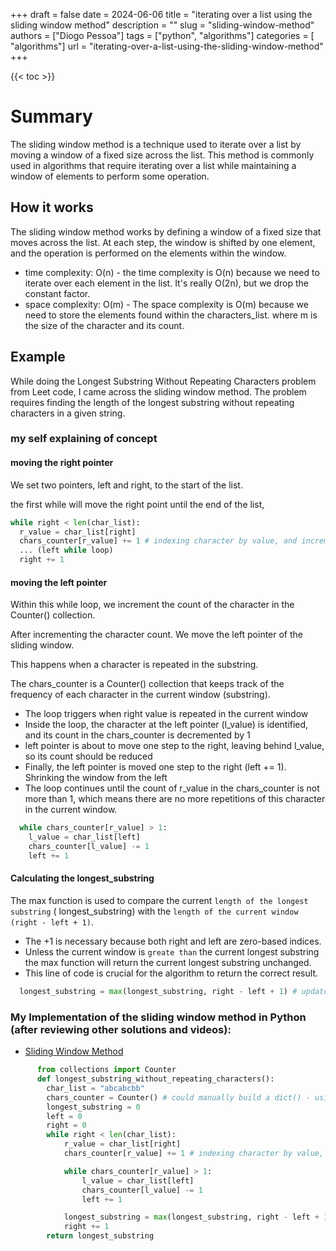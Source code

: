 +++
draft = false
date = 2024-06-06
title = "iterating over a list using the sliding window method"
description = ""
slug = "sliding-window-method"
authors = ["Diogo Pessoa"]
tags = ["python", "algorithms"]
categories = [ "algorithms"]
url = "iterating-over-a-list-using-the-sliding-window-method"
+++

{{< toc >}}

# Summary

The sliding window method is a technique used to iterate over a list by moving a window
of a fixed size across the list. This method is commonly used in algorithms that require
iterating over a list while maintaining a window of elements to perform some operation.

## How it works

The sliding window method works by defining a window of a fixed size that moves across
the list.
At each step, the window is shifted by one element, and the operation is performed on
the elements within the window.

- time complexity: O(n) - the time complexity is O(n) because we need to iterate over
  each element in the list. It's really O(2n), but we drop the constant factor.
- space complexity: O(m) - The space complexity is O(m) because we need to store the
  elements found within the characters_list. where m is the size of the character and
  its count.

## Example

While doing the Longest Substring Without Repeating Characters problem from Leet code, I
came across the sliding window method. The problem requires finding the length of the
longest substring without repeating characters in a given string.

### my self explaining of concept

#### moving the right pointer

We set two pointers, left and right, to the start of the list.

the first while will move the right point until the end of the list,

```python
while right < len(char_list):
  r_value = char_list[right]
  chars_counter[r_value] += 1 # indexing character by value, and incrementing
  ... (left while loop)
  right += 1
```

#### moving the left pointer

Within this while loop, we increment the count of the character in the Counter()
collection.

After incrementing the character count. We move the left pointer of the
sliding window.

This happens when a character is repeated in the substring.

The chars_counter is a Counter() collection that
keeps track of the frequency of each character in the current window (substring).

* The loop triggers when right value is repeated in the current window
* Inside the loop, the character at the left pointer (l_value) is
  identified, and its count in the chars_counter is decremented by 1
* left pointer is about to move one step to the right, leaving behind l_value, so its
  count should be reduced
* Finally, the left pointer is moved one step to the right (left += 1). Shrinking the
  window from the left
* The loop continues until the count of r_value in the
  chars_counter is not more than 1, which means there are no more repetitions of this
  character in the current window.

```python
  while chars_counter[r_value] > 1:
    l_value = char_list[left]
    chars_counter[l_value] -= 1
    left += 1
```

#### Calculating the longest_substring

The max function is used to compare the current `length of the longest substring` (
longest_substring) with the `length of the current window (right - left + 1)`.

* The +1 is necessary because both right and left are zero-based
  indices.
* Unless the current window is `greate than` the current longest substring the max
  function will return the current longest substring unchanged.
* This line of code is crucial for the algorithm to return the correct result.

```python
  longest_substring = max(longest_substring, right - left + 1) # update
```

### My Implementation of the sliding window method in Python (after reviewing other solutions and videos):

* [Sliding Window Method](https://github.com/diogo-pessoa/coding-exercises-for-interviews/blob/main/leetCode/longestsubstrings/LongestSubStrings.py)

```python
      from collections import Counter
      def longest_substring_without_repeating_characters():
        char_list = "abcabcbb"
        chars_counter = Counter() # could manually build a dict() - using counter instead.
        longest_substring = 0
        left = 0
        right = 0
        while right < len(char_list):
            r_value = char_list[right]
            chars_counter[r_value] += 1 # indexing character by value, and incrementing

            while chars_counter[r_value] > 1:
                l_value = char_list[left]
                chars_counter[l_value] -= 1
                left += 1

            longest_substring = max(longest_substring, right - left + 1) # update
            right += 1
        return longest_substring

```
